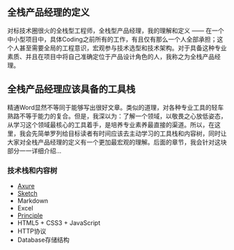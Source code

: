 ## 全栈产品经理的定义

对标技术圈很火的全栈型工程师，全栈型产品经理，我的理解和定义 —— 在一个中小型项目中，具体Coding之前所有的工作，有且仅有那么一个人全部承担；这个人甚至需要全局的工程意识，宏观参与技术选型和技术架构。对于具备这种专业素质、并且在项目中将自己准确定位于产品设计角色的人，我称之为全栈产品经理。


## 全栈产品经理应该具备的工具栈

精通Word显然不等同于能够写出很好文章。类似的道理，对各种专业工具的轻车熟路不等于能力的复合。但是，我深以为：了解一个领域，以敬畏之心放低姿态，从学习这个领域最核心的工具着手，是培养专业素养最直接的渠道。所以，在这里，我会先简单罗列给目标读者有时间应该去主动学习的工具栈和内容树，同时让大家对全栈产品经理的定义有一个更加最宏观的理解。后面的章节，我会针对这块部分一一详细介绍...

### 技术栈和内容树

- [Axure](http://axure.com)
- [Sketch](http://sketchapp.com)
- Markdown
- Excel
- [Principle](http://principleux.com/)
- HTML5 + CSS3 + JavaScript
- HTTP协议
- Database存储结构
